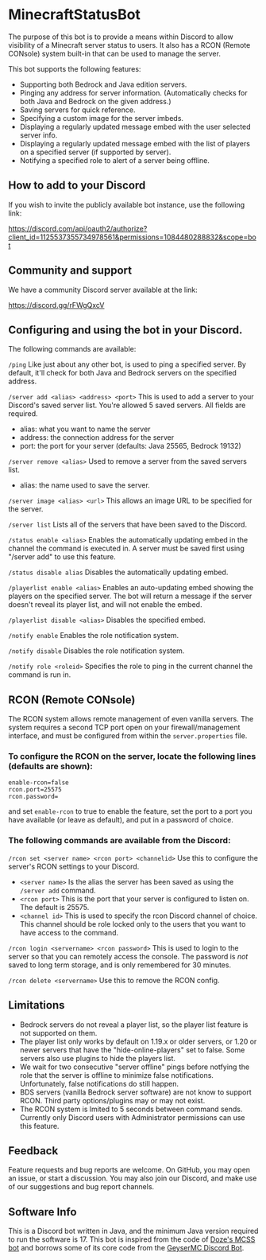 # MinecraftStatusBot

The purpose of this bot is to provide a means within Discord to allow visibility of a Minecraft server status to users. It also has a RCON (Remote CONsole) system built-in that can be used to manage the server.

This bot supports the following features:
- Supporting both Bedrock and Java edition servers.
- Pinging any address for server information. (Automatically checks for both Java and Bedrock on the given address.)
- Saving servers for quick reference.
- Specifying a custom image for the server imbeds.
- Displaying a regularly updated message embed with the user selected server info.
- Displaying a regularly updated message embed with the list of players on a specified server (if supported by server).
- Notifying a specified role to alert of a server being offline.

## How to add to your Discord
If you wish to invite the publicly available bot instance, use the following link:

https://discord.com/api/oauth2/authorize?client_id=1125537355734978561&permissions=1084480288832&scope=bot

## Community and support
We have a community Discord server available at the link:

https://discord.gg/rFWgQxcV

## Configuring and using the bot in your Discord.
The following commands are available:

`/ping`
Like just about any other bot, is used to ping a specified server. By default, it'll check for both Java and Bedrock servers on the specified address.

`/server add <alias> <address> <port>`
This is used to add a server to your Discord's saved server list. You're allowed 5 saved servers. All fields are required. 
- alias: what you want to name the server
- address: the connection address for the server
- port: the port for your server (defaults: Java 25565, Bedrock 19132)


`/server remove <alias>`
Used to remove a server from the saved servers list.
- alias: the name used to save the server.

`/server image <alias> <url>`
This allows an image URL to be specified for the server.

`/server list`
Lists all of the servers that have been saved to the Discord.

`/status enable <alias>`
Enables the automatically updating embed in the channel the command is executed in. A server must be saved first using "/server add" to use this feature.

`/status disable alias`
Disables the automatically updating embed.

`/playerlist enable <alias>`
Enables an auto-updating embed showing the players on the specified server. The bot will return a message if the server doesn't reveal its player list, and will not enable the embed.

`/playerlist disable <alias>`
Disables the specified embed.

`/notify enable`
Enables the role notification system.

`/notify disable`
Disables the role notification system.

`/notify role <roleid>`
Specifies the role to ping in the current channel the command is run in.

## RCON (Remote CONsole)
The RCON system allows remote management of even vanilla servers. The system requires a second TCP port open on your firewall/management interface, and must be configured from within the `server.properties` file. 
### To configure the RCON on the server, locate the following lines (defaults are shown):
```
enable-rcon=false
rcon.port=25575
rcon.password=
```
and set `enable-rcon` to true to enable the feature, set the port to a port you have available (or leave as default), and put in a password of choice.


### The following commands are available from the Discord:

`/rcon set <server name> <rcon port> <channelid>` Use this to configure the server's RCON settings to your Discord. 
- `<server name>` Is the alias the server has been saved as using the `/server add` command.
- `<rcon port>` This is the port that your server is configured to listen on. The default is 25575.
- `<channel id>` This is used to specify the rcon Discord channel of choice. This channel should be role locked only to the users that you want to have access to the command.

`/rcon login <servername> <rcon password>`
This is used to login to the server so that you can remotely access the console. The password is *not* saved to long term storage, and is only remembered for 30 minutes.

`/rcon delete <servername>`
Use this to remove the RCON config. 


## Limitations
- Bedrock servers do not reveal a player list, so the player list feature is not supported on them.
- The player list only works by default on 1.19.x or older servers, or 1.20 or newer servers that have the "hide-online-players" set to false. Some servers also use plugins to hide the players list.
- We wait for two consecutive "server offline" pings before notfying the role that the server is offline to minimize false notifications. Unfortunately, false notifications do still happen.
- BDS servers (vanilla Bedrock server software) are not know to support RCON. Third party options/plugins may or may not exist.
- The RCON system is lmited to 5 seconds between command sends. Currently only Discord users with Administrator permissions can use this feature.

## Feedback
Feature requests and bug reports are welcome. On GitHub, you may open an issue, or start a discussion. You may also join our Discord, and make use of our suggestions and bug report channels.

## Software Info
This is a Discord bot written in Java, and the minimum Java version required to run the software is 17. This bot is inspired from the code of [Doze's MCSS bot](https://github.com/Doze42/MCSS) and borrows some of its core code from the [GeyserMC Discord Bot](https://github.com/GeyserMC/GeyserDiscordBot).
